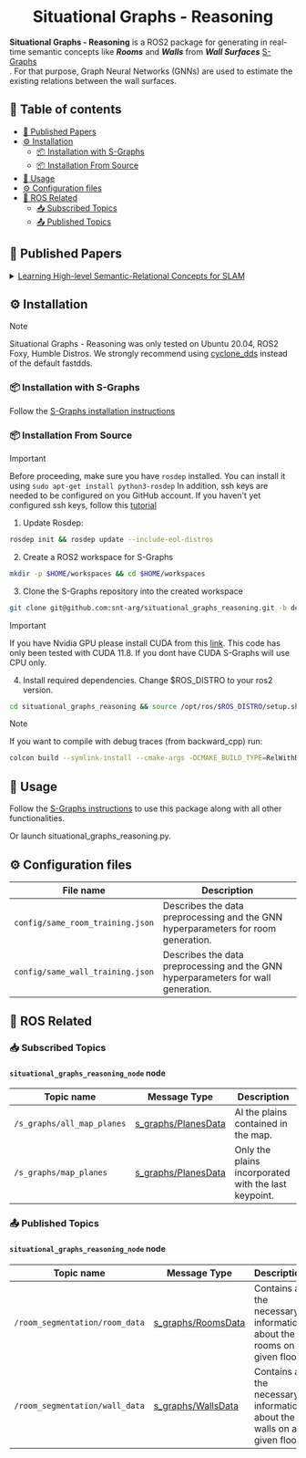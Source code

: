 <div align="center">
 <h1>Situational Graphs - Reasoning</h1>
</div>

**Situational Graphs - Reasoning** is a ROS2 package for generating in real-time semantic concepts like **_Rooms_** and **_Walls_** from **_Wall Surfaces_** [S-Graphs](https://uni.lu/)<br />. For that purpose, Graph Neural Networks (GNNs) are used to estimate the existing relations between the wall surfaces. 

## 📜 Table of contents

- [📖 Published Papers](#published-papers)
- [⚙️ Installation](#installation)
  - [📦 Installation with S-Graphs](#installation-with-sgraphs)
  - [📦 Installation From Source](#installation-from-source)
- [🚀 Usage](#usage)
- [⚙️ Configuration files](#config-files)
- [🤖 ROS Related](#ros-related)
  - [📥 Subscribed Topics](#subscribed-topics)
  - [📤 Published Topics](#published-topics)

## 📖 Published Papers <a id="published-papers"></a>

<details >
    <summary><a href="https://arxiv.org/abs/2310.00401">Learning High-level Semantic-Relational Concepts for SLAM </a>
    </summary>

</details>

## ⚙️ Installation <a id="installation"></a>

<!-- TODO: When s-graphs is available in rosdistro add here the command to install -->

> [!NOTE]
> Situational Graphs - Reasoning was only tested on Ubuntu 20.04, ROS2 Foxy, Humble Distros.
> We strongly recommend using [cyclone_dds](https://docs.ros.org/en/humble/Installation/DDS-Implementations/Working-with-Eclipse-CycloneDDS.html) instead of the default fastdds.

### 📦 Installation with S-Graphs <a id="installation-with-sgraphs"></a>

Follow the [S-Graphs installation instructions](github.com:snt-arg/lidar_s_graphs.git)

### 📦 Installation From Source <a id="installation-from-source"></a>

> [!IMPORTANT]
> Before proceeding, make sure you have `rosdep` installed. You can install it using `sudo apt-get install python3-rosdep`
> In addition, ssh keys are needed to be configured on you GitHub account. If you haven't
> yet configured ssh keys, follow this [tutorial](https://docs.github.com/en/authentication/connecting-to-github-with-ssh/generating-a-new-ssh-key-and-adding-it-to-the-ssh-agent)

1. Update Rosdep:

```sh
rosdep init && rosdep update --include-eol-distros
```

2. Create a ROS2 workspace for S-Graphs

```bash
mkdir -p $HOME/workspaces && cd $HOME/workspaces
```

3. Clone the S-Graphs repository into the created workspace

```bash
git clone git@github.com:snt-arg/situational_graphs_reasoning.git -b develop
```

> [!IMPORTANT]
> If you have Nvidia GPU please install CUDA from this [link](https://developer.nvidia.com/cuda-11-8-0-download-archive). This code has only been tested with CUDA 11.8.
> If you dont have CUDA S-Graphs will use CPU only.

4. Install required dependencies. Change $ROS_DISTRO to your ros2 version.

```bash
cd situational_graphs_reasoning && source /opt/ros/$ROS_DISTRO/setup.sh && pip3 install -r requirements.txt
```

> [!NOTE]
> If you want to compile with debug traces (from backward_cpp) run:

```bash
colcon build --symlink-install --cmake-args -DCMAKE_BUILD_TYPE=RelWithDebInfo
```

## 🚀 Usage <a id="usage"></a>

Follow the [S-Graphs instructions](github.com:snt-arg/lidar_s_graphs.git) to use this package along with all other functionalities.

Or launch situational_graphs_reasoning.py.

## ⚙️ Configuration files <a id="config-files"></a>

| File name                     | Description                                                                          |
| ------------------------------ | ----------------------------------------------------------------------------------- |
| `config/same_room_training.json` | Describes the data preprocessing and the GNN hyperparameters for room generation. |
| `config/same_wall_training.json` | Describes the data preprocessing and the GNN hyperparameters for wall generation. |

## 🤖 ROS Related <a id="ros-related"></a>

### 📥 Subscribed Topics <a id="subscribed-topics"></a>

#### `situational_graphs_reasoning_node` node

| Topic name         | Message Type                                                                                        | Description                              |
| -------------------------- | --------------------------------------------------------------------------------------------------- | ------------------------------------------------------- |
| `/s_graphs/all_map_planes` | [s_graphs/PlanesData](https://github.com/snt-arg/s_graphs/blob/feature/ros2/msg/PlanesData.msg)              | Al the plains contained in the map. |
| `/s_graphs/map_planes`     | [s_graphs/PlanesData](https://github.com/snt-arg/s_graphs/blob/feature/ros2/msg/PlanesData.msg) | Only the plains incorporated with the last keypoint.    |

### 📤 Published Topics <a id="published-topics"></a>

#### `situational_graphs_reasoning_node` node

| Topic name                     | Message Type                                                                                  | Description                                                              |
| ------------------------------ | --------------------------------------------------------------------------------------------- | ------------------------------------------------------------------------ |
| `/room_segmentation/room_data` | [s_graphs/RoomsData](https://github.com/snt-arg/s_graphs/blob/feature/ros2/msg/RoomsData.msg) | Contains all the necessary information about the rooms on a given floor. |
| `/room_segmentation/wall_data` | [s_graphs/WallsData](https://github.com/snt-arg/s_graphs/blob/feature/ros2/msg/WallsData.msg) | Contains all the necessary information about the walls on a given floor. |
